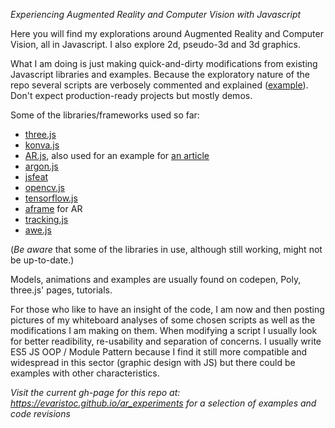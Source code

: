 *Experiencing Augmented Reality and Computer Vision with Javascript*

Here you will find my explorations around Augmented Reality and Computer Vision, all in Javascript. I also explore 2d, pseudo-3d and 3d graphics.

What I am doing is just making quick-and-dirty modifications from existing Javascript libraries and examples. Because the exploratory nature of the repo several scripts are verbosely commented and explained ([example](https://github.com/evaristoc/ar_experiments/blob/gh-pages/trackingPLUSjsfeat/nftPLUSaframe/test4.html)). Don't expect production-ready projects but mostly demos.

Some of the libraries/frameworks used so far:
* [three.js](https://threejs.org/)
* [konva.js](https://konvajs.org/)
* [AR.js](https://github.com/jeromeetienne/AR.js), also used for an example for [an article](https://medium.com/free-code-camp/an-intro-to-augmented-reality-for-the-javascript-developer-with-an-example-71875ab184ee)
* [argon.js](https://www.argonjs.io/)
* [jsfeat](https://inspirit.github.io/jsfeat/)
* [opencv.js](https://docs.opencv.org/3.4/d5/d10/tutorial_js_root.html)
* [tensorflow.js](https://www.tensorflow.org/js)
* [aframe](https://aframe.io/) for AR
* [tracking.js](https://trackingjs.com/docs.html#trackers)
* [awe.js](https://github.com/buildar/awe.js/)

(*Be aware* that some of the libraries in use, although still working, might not be up-to-date.)

Models, animations and examples are usually found on codepen, Poly, three.js' pages, tutorials.

For those who like to have an insight of the code, I am now and then posting pictures of my whiteboard analyses of some chosen scripts as well as the modifications I am making on them. When modifying a script I usually look for better readibility, re-usability and separation of concerns. I usually write ES5 JS OOP / Module Pattern because I find it still more compatible and widespread in this sector (graphic design with JS) but there could be examples with other characteristics.

*Visit the current gh-page for this repo at: https://evaristoc.github.io/ar_experiments for a selection of examples and code revisions* 
